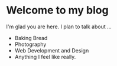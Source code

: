 # Welcome to my blog

I'm glad you are here. I plan to talk about ... 
* Baking Bread
* Photography
* Web Development and Design
* Anything I feel like really.
